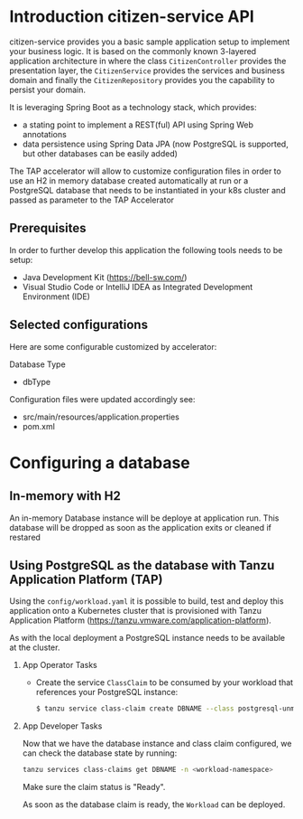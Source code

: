 # Introduction citizen-service API

citizen-service provides you a basic sample application setup to implement your business logic. It is based on the commonly known 3-layered application architecture in where the class `CitizenController` provides the presentation layer, the `CitizenService` provides the services and business domain and finally the `CitizenRepository` provides you the capability to persist your domain.

It is leveraging Spring Boot as a technology stack, which provides:
- a stating point to implement a REST(ful) API using Spring Web annotations
- data persistence using Spring Data JPA (now PostgreSQL is supported, but other databases can be easily added)

The TAP accelerator will allow to customize configuration files in order to use an H2 in memory database created automatically at run or a PostgreSQL database that needs to be instantiated in your k8s cluster and passed as parameter to the TAP Accelerator 


## Prerequisites

In order to further develop this application the following tools needs to be setup:
- Java Development Kit (https://bell-sw.com/)
- Visual Studio Code or IntelliJ IDEA as Integrated Development Environment (IDE)


## Selected configurations

Here are some configurable customized by accelerator:

Database Type
* dbType

Configuration files were updated accordingly see:
- src/main/resources/application.properties
- pom.xml


# Configuring a database

## In-memory with H2

An in-memory Database instance will be deploye at application run. This database will be dropped as soon as the application exits or cleaned if restared 

## Using PostgreSQL as the database with Tanzu Application Platform (TAP)

Using the `config/workload.yaml` it is possible to build, test and deploy this application onto a
Kubernetes cluster that is provisioned with Tanzu Application Platform (https://tanzu.vmware.com/application-platform).

As with the local deployment a PostgreSQL instance needs to be available at the cluster.

1. App Operator Tasks

   - Create the service `ClassClaim` to be consumed by your workload that references your PostgreSQL instance:

      ```bash
      $ tanzu service class-claim create DBNAME --class postgresql-unmanaged -n <workload-namespace>
      ```

2. App Developer Tasks

   Now that we have the database instance and class claim configured, we can check the database state by running:
   
   ```bash
   tanzu services class-claims get DBNAME -n <workload-namespace>
   ```

   Make sure the claim status is "Ready".
   
   As soon as the database claim is ready, the `Workload` can be deployed.